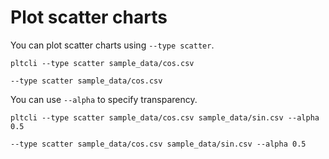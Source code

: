 Plot scatter charts
===================

You can plot scatter charts using `--type scatter`.

```
pltcli --type scatter sample_data/cos.csv
```

```inline-pltcli
--type scatter sample_data/cos.csv
```

You can use `--alpha` to specify transparency.

```
pltcli --type scatter sample_data/cos.csv sample_data/sin.csv --alpha 0.5
```

```inline-pltcli
--type scatter sample_data/cos.csv sample_data/sin.csv --alpha 0.5
```

